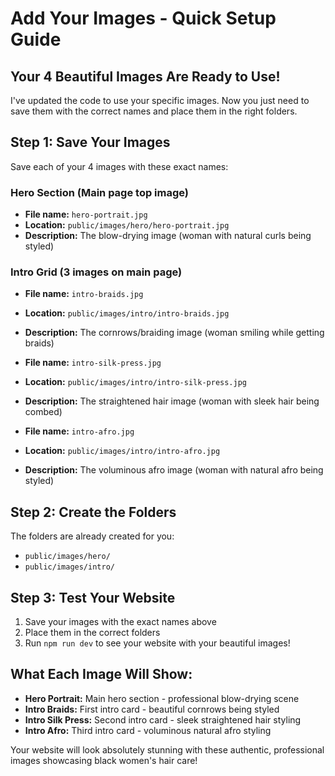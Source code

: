 # Add Your Images - Quick Setup Guide

## Your 4 Beautiful Images Are Ready to Use!

I've updated the code to use your specific images. Now you just need to save them with the correct names and place them in the right folders.

## Step 1: Save Your Images

Save each of your 4 images with these exact names:

### Hero Section (Main page top image)
- **File name:** `hero-portrait.jpg`
- **Location:** `public/images/hero/hero-portrait.jpg`
- **Description:** The blow-drying image (woman with natural curls being styled)

### Intro Grid (3 images on main page)
- **File name:** `intro-braids.jpg`
- **Location:** `public/images/intro/intro-braids.jpg`
- **Description:** The cornrows/braiding image (woman smiling while getting braids)

- **File name:** `intro-silk-press.jpg`
- **Location:** `public/images/intro/intro-silk-press.jpg`
- **Description:** The straightened hair image (woman with sleek hair being combed)

- **File name:** `intro-afro.jpg`
- **Location:** `public/images/intro/intro-afro.jpg`
- **Description:** The voluminous afro image (woman with natural afro being styled)

## Step 2: Create the Folders

The folders are already created for you:
- `public/images/hero/`
- `public/images/intro/`

## Step 3: Test Your Website

1. Save your images with the exact names above
2. Place them in the correct folders
3. Run `npm run dev` to see your website with your beautiful images!

## What Each Image Will Show:

- **Hero Portrait:** Main hero section - professional blow-drying scene
- **Intro Braids:** First intro card - beautiful cornrows being styled
- **Intro Silk Press:** Second intro card - sleek straightened hair styling
- **Intro Afro:** Third intro card - voluminous natural afro styling

Your website will look absolutely stunning with these authentic, professional images showcasing black women's hair care!
